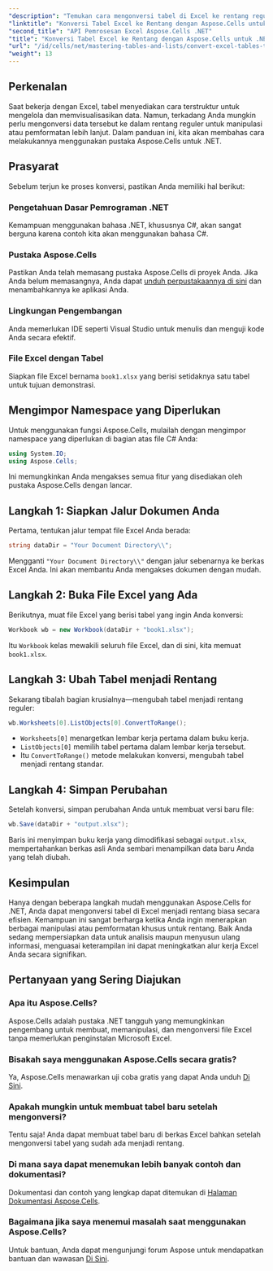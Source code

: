 ```yaml
---
"description": "Temukan cara mengonversi tabel di Excel ke rentang reguler dengan mudah menggunakan pustaka Aspose.Cells for .NET yang canggih. Panduan langkah demi langkah ini mencakup semuanya, mulai dari menyiapkan lingkungan hingga menjalankan konversi."
"linktitle": "Konversi Tabel Excel ke Rentang dengan Aspose.Cells untuk .NET"
"second_title": "API Pemrosesan Excel Aspose.Cells .NET"
"title": "Konversi Tabel Excel ke Rentang dengan Aspose.Cells untuk .NET"
"url": "/id/cells/net/mastering-tables-and-lists/convert-excel-tables-to-range/"
"weight": 13
---
```


## Perkenalan

Saat bekerja dengan Excel, tabel menyediakan cara terstruktur untuk mengelola dan memvisualisasikan data. Namun, terkadang Anda mungkin perlu mengonversi data tersebut ke dalam rentang reguler untuk manipulasi atau pemformatan lebih lanjut. Dalam panduan ini, kita akan membahas cara melakukannya menggunakan pustaka Aspose.Cells untuk .NET.

## Prasyarat
Sebelum terjun ke proses konversi, pastikan Anda memiliki hal berikut:

### Pengetahuan Dasar Pemrograman .NET
Kemampuan menggunakan bahasa .NET, khususnya C#, akan sangat berguna karena contoh kita akan menggunakan bahasa C#.

### Pustaka Aspose.Cells
Pastikan Anda telah memasang pustaka Aspose.Cells di proyek Anda. Jika Anda belum memasangnya, Anda dapat [unduh perpustakaannya di sini](https://releases.aspose.com/cells/net/) dan menambahkannya ke aplikasi Anda.

### Lingkungan Pengembangan
Anda memerlukan IDE seperti Visual Studio untuk menulis dan menguji kode Anda secara efektif.

### File Excel dengan Tabel
Siapkan file Excel bernama `book1.xlsx` yang berisi setidaknya satu tabel untuk tujuan demonstrasi.

## Mengimpor Namespace yang Diperlukan
Untuk menggunakan fungsi Aspose.Cells, mulailah dengan mengimpor namespace yang diperlukan di bagian atas file C# Anda:

```csharp
using System.IO;
using Aspose.Cells;
```

Ini memungkinkan Anda mengakses semua fitur yang disediakan oleh pustaka Aspose.Cells dengan lancar.

## Langkah 1: Siapkan Jalur Dokumen Anda
Pertama, tentukan jalur tempat file Excel Anda berada:

```csharp
string dataDir = "Your Document Directory\\";
```
Mengganti `"Your Document Directory\\"` dengan jalur sebenarnya ke berkas Excel Anda. Ini akan membantu Anda mengakses dokumen dengan mudah.

## Langkah 2: Buka File Excel yang Ada
Berikutnya, muat file Excel yang berisi tabel yang ingin Anda konversi:

```csharp
Workbook wb = new Workbook(dataDir + "book1.xlsx");
```
Itu `Workbook` kelas mewakili seluruh file Excel, dan di sini, kita memuat `book1.xlsx`.

## Langkah 3: Ubah Tabel menjadi Rentang
Sekarang tibalah bagian krusialnya—mengubah tabel menjadi rentang reguler:

```csharp
wb.Worksheets[0].ListObjects[0].ConvertToRange();
```

- `Worksheets[0]` menargetkan lembar kerja pertama dalam buku kerja.
- `ListObjects[0]` memilih tabel pertama dalam lembar kerja tersebut.
- Itu `ConvertToRange()` metode melakukan konversi, mengubah tabel menjadi rentang standar.

## Langkah 4: Simpan Perubahan
Setelah konversi, simpan perubahan Anda untuk membuat versi baru file:

```csharp
wb.Save(dataDir + "output.xlsx");
```
Baris ini menyimpan buku kerja yang dimodifikasi sebagai `output.xlsx`, mempertahankan berkas asli Anda sembari menampilkan data baru Anda yang telah diubah.

## Kesimpulan
Hanya dengan beberapa langkah mudah menggunakan Aspose.Cells for .NET, Anda dapat mengonversi tabel di Excel menjadi rentang biasa secara efisien. Kemampuan ini sangat berharga ketika Anda ingin menerapkan berbagai manipulasi atau pemformatan khusus untuk rentang. Baik Anda sedang mempersiapkan data untuk analisis maupun menyusun ulang informasi, menguasai keterampilan ini dapat meningkatkan alur kerja Excel Anda secara signifikan.

## Pertanyaan yang Sering Diajukan

### Apa itu Aspose.Cells?
Aspose.Cells adalah pustaka .NET tangguh yang memungkinkan pengembang untuk membuat, memanipulasi, dan mengonversi file Excel tanpa memerlukan penginstalan Microsoft Excel.

### Bisakah saya menggunakan Aspose.Cells secara gratis?
Ya, Aspose.Cells menawarkan uji coba gratis yang dapat Anda unduh [Di Sini](https://releases.aspose.com/cells/net/).

### Apakah mungkin untuk membuat tabel baru setelah mengonversi?
Tentu saja! Anda dapat membuat tabel baru di berkas Excel bahkan setelah mengonversi tabel yang sudah ada menjadi rentang.

### Di mana saya dapat menemukan lebih banyak contoh dan dokumentasi?
Dokumentasi dan contoh yang lengkap dapat ditemukan di [Halaman Dokumentasi Aspose.Cells](https://reference.aspose.com/cells/net/).

### Bagaimana jika saya menemui masalah saat menggunakan Aspose.Cells?
Untuk bantuan, Anda dapat mengunjungi forum Aspose untuk mendapatkan bantuan dan wawasan [Di Sini](https://forum.aspose.com/c/cells/9).